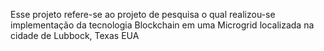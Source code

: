 Esse projeto refere-se ao projeto de pesquisa o qual realizou-se implementação da tecnologia Blockchain em uma Microgrid localizada na cidade de Lubbock, Texas EUA